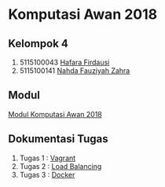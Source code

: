 # Komputasi Awan 2018
## Kelompok 4
1. 5115100043 [Hafara Firdausi](https://github.com/mocatfrio) 
2. 5115100141 [Nahda Fauziyah Zahra](https://github.com/nahdazahra) 

## Modul
[Modul Komputasi Awan 2018](https://github.com/fathoniadi/cloud-2018)

## Dokumentasi Tugas
1. Tugas 1 : [Vagrant](https://github.com/nahdazahra/cloud2018/tree/master/Vagrant)
2. Tugas 2 : [Load Balancing](https://github.com/nahdazahra/cloud2018/tree/master/Nginx)
3. Tugas 3 : [Docker](https://github.com/nahdazahra/cloud2018/tree/master/Docker)

